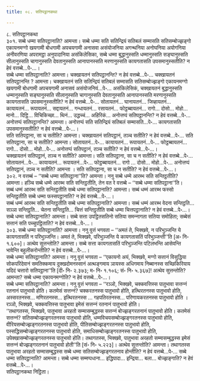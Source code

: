 ```yaml
---
title: ०८. सतिपट्ठानकथा

---
```

८. सतिपट्ठानकथा  
३०१. सब्बे धम्मा सतिपट्ठानाति? आमन्ता। सब्बे धम्मा सति सतिन्द्रियं सतिबलं सम्मासति सतिसम्बोज्झङ्गो एकायनमग्गो खयगामी बोधगामी अपचयगामी अनासवा असंयोजनिया अगन्थनिया अनोघनिया अयोगनिया अनीवरणिया अपरामट्ठा अनुपादानिया असंकिलेसिका, सब्बे धम्मा बुद्धानुस्सति धम्मानुस्सति सङ्घानुस्सति सीलानुस्सति चागानुस्सति देवतानुस्सति आनापानस्सति मरणानुस्सति कायगतासति उपसमानुस्सतीति? न हेवं वत्तब्बे…पे॰…।  
सब्बे धम्मा सतिपट्ठानाति? आमन्ता। चक्खायतनं सतिपट्ठानन्ति? न हेवं वत्तब्बे…पे॰… चक्खायतनं सतिपट्ठानन्ति ? आमन्ता। चक्खायतनं सति सतिन्द्रियं सतिबलं सम्मासति सतिसम्बोज्झङ्गो एकायनमग्गो खयगामी बोधगामी अपचयगामी अनासवं असंयोजनियं…पे॰… असंकिलेसिकं, चक्खायतनं बुद्धानुस्सति धम्मानुस्सति सङ्घानुस्सति सीलानुस्सति चागानुस्सति देवतानुस्सति आनापानस्सति मरणानुस्सति कायगतासति उपसमानुस्सतीति? न हेवं वत्तब्बे…पे॰… सोतायतनं… घानायतनं… जिव्हायतनं… कायायतनं… रूपायतनं… सद्दायतनं… गन्धायतनं… रसायतनं… फोट्ठब्बायतनं… रागो… दोसो… मोहो… मानो… दिट्ठि… विचिकिच्छा… थिनं… उद्धच्‍चं… अहिरिकं… अनोत्तप्पं सतिपट्ठानन्ति? न हेवं वत्तब्बे…पे॰… अनोत्तप्पं सतिपट्ठानन्ति? आमन्ता। अनोत्तप्पं सति सतिन्द्रियं सतिबलं सम्मासति…पे॰… कायगतासति उपसमानुस्सतीति? न हेवं वत्तब्बे…पे॰…।  
सति सतिपट्ठाना, सा च सतीति? आमन्ता। चक्खायतनं सतिपट्ठानं, तञ्‍च सतीति? न हेवं वत्तब्बे…पे॰… सति सतिपट्ठाना, सा च सतीति? आमन्ता। सोतायतनं…पे॰… कायायतनं… रूपायतनं…पे॰… फोट्ठब्बायतनं… रागो… दोसो… मोहो…पे॰… अनोत्तप्पं सतिपट्ठानं, तञ्‍च सतीति? न हेवं वत्तब्बे…पे॰…।  
चक्खायतनं सतिपट्ठानं, तञ्‍च न सतीति? आमन्ता। सति सतिपट्ठाना, सा च न सतीति? न हेवं वत्तब्बे…पे॰… सोतायतनं…पे॰… कायायतनं… रूपायतनं…पे॰… फोट्ठब्बायतनं… रागो … दोसो… मोहो…पे॰… अनोत्तप्पं सतिपट्ठानं, तञ्‍च न सतीति? आमन्ता । सति सतिपट्ठाना, सा च न सतीति? न हेवं वत्तब्बे…पे॰…।  
३०२. न वत्तब्बं – ‘‘सब्बे धम्मा सतिपट्ठाना’’ति? आमन्ता। ननु सब्बे धम्मे आरब्भ सति सन्तिट्ठतीति? आमन्ता। हञ्‍चि सब्बे धम्मे आरब्भ सति सन्तिट्ठतीति, तेन वत रे वत्तब्बे – ‘‘सब्बे धम्मा सतिपट्ठाना’’ति।  
सब्बं धम्मं आरब्भ सति सन्तिट्ठतीति सब्बे धम्मा सतिपट्ठानाति? आमन्ता। सब्बं धम्मं आरब्भ फस्सो सन्तिट्ठतीति सब्बे धम्मा फस्सपट्ठानाति? न हेवं वत्तब्बे…पे॰…।  
सब्बं धम्मं आरब्भ सति सन्तिट्ठतीति सब्बे धम्मा सतिपट्ठानाति? आमन्ता। सब्बं धम्मं आरब्भ वेदना सन्तिट्ठति… सञ्‍ञा सन्तिट्ठति… चेतना सन्तिट्ठति… चित्तं सन्तिट्ठतीति सब्बे धम्मा चित्तपट्ठानाति? न हेवं वत्तब्बे…पे॰…।  
सब्बे धम्मा सतिपट्ठानाति? आमन्ता। सब्बे सत्ता उपट्ठितसतिनो सतिया समन्‍नागता सतिया समोहिता; सब्बेसं सत्तानं सति पच्‍चुपट्ठिताति? न हेवं वत्तब्बे…पे॰…।  
३०३. सब्बे धम्मा सतिपट्ठानाति? आमन्ता। ननु वुत्तं भगवता – ‘‘अमतं ते, भिक्खवे, न परिभुञ्‍जन्ति ये कायगतासतिं न परिभुञ्‍जन्ति। अमतं ते, भिक्खवे, परिभुञ्‍जन्ति ये कायगतासतिं परिभुञ्‍जन्ती’’ति [अ॰ नि॰ १.६००]। अत्थेव सुत्तन्तोति? आमन्ता। सब्बे सत्ता कायगतासतिं परिभुञ्‍जन्ति पटिलभन्ति आसेवन्ति भावेन्ति बहुलीकरोन्तीति? न हेवं वत्तब्बे…पे॰…।  
सब्बे धम्मा सतिपट्ठानाति? आमन्ता। ननु वुत्तं भगवता – ‘‘एकायनो अयं, भिक्खवे, मग्गो सत्तानं विसुद्धिया सोकपरिदेवानं समतिक्‍कमाय दुक्खदोमनस्सानं अत्थङ्गमाय ञायस्स अधिगमाय निब्बानस्स सच्छिकिरियाय यदिदं चत्तारो सतिपट्ठाना’’ति [दी॰ नि॰ २.३७३; म॰ नि॰ १.१०६; सं॰ नि॰ ५.३६७]! अत्थेव सुत्तन्तोति? आमन्ता? सब्बे धम्मा एकायनमग्गोति? न हेवं वत्तब्बे…पे॰…।  
सब्बे धम्मा सतिपट्ठानाति? आमन्ता। ननु वुत्तं भगवता – ‘‘रञ्‍ञो, भिक्खवे, चक्‍कवत्तिस्स पातुभावा सत्तन्‍नं रतनानं पातुभावो होति। कतमेसं सत्तन्‍नं? चक्‍करतनस्स पातुभावो होति, हत्थिरतनस्स पातुभावो होति, अस्सरतनस्स… मणिरतनस्स… इत्थिरतनस्स … गहपतिरतनस्स… परिणायकरतनस्स पातुभावो होति । रञ्‍ञो, भिक्खवे, चक्‍कवत्तिस्स पातुभावा इमेसं सत्तन्‍नं रतनानं पातुभावो होति।  
‘‘तथागतस्स, भिक्खवे, पातुभावा अरहतो सम्मासम्बुद्धस्स सत्तन्‍नं बोज्झङ्गरतनानं पातुभावो होति। कतमेसं सत्तन्‍नं? सतिसम्बोज्झङ्गरतनस्स पातुभावो होति, धम्मविचयसम्बोज्झङ्गरतनस्स पातुभावो होति, वीरियसम्बोज्झङ्गरतनस्स पातुभावो होति, पीतिसम्बोज्झङ्गरतनस्स पातुभावो होति, पस्सद्धिसम्बोज्झङ्गरतनस्स पातुभावो होति, समाधिसम्बोज्झङ्गरतनस्स पातुभावो होति, उपेक्खासम्बोज्झङ्गरतनस्स पातुभावो होति। तथागतस्स, भिक्खवे, पातुभावा अरहतो सम्मासम्बुद्धस्स इमेसं सत्तन्‍नं बोज्झङ्गरतनानं पातुभावो होती’’ति [सं॰ नि॰ ५.२२३]। अत्थेव सुत्तन्तोति? आमन्ता। तथागतस्स पातुभावा अरहतो सम्मासम्बुद्धस्स सब्बे धम्मा सतिसम्बोज्झङ्गरतनाव होन्तीति? न हेवं वत्तब्बे…पे॰… सब्बे धम्मा सतिपट्ठानाति? आमन्ता। सब्बे धम्मा सम्मप्पधाना… इद्धिपादा… इन्द्रिया… बला… बोज्झङ्गाति? न हेवं वत्तब्बे…पे॰…।  
सतिपट्ठानकथा निट्ठिता।  